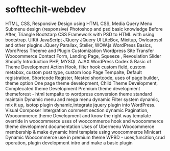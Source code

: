 # softtechit-webdev

HTML,
CSS,
Responsive Design using HTML CSS,
Media Query
Menu Submenu design (responsive)
Photoshop and psd basic knowledge
Before After, Triangle
Bootstarp CSS Framework with PSD to HTML with using bootstrap.
UIKit
JavaScript
JQuery
JQuery UI
LiteBox, Mixitup, Owlcarosol and other plugins
JQuery Parallax, Steller, WOW.js
WordPress Basics, 
WordPress Theeme and Plugin Customization
Wordpress Site Transfer
Woocommerce
Contact Form, Landing Page, Squeeze , Revoulation Slider
Shopify Introduction
PHP, MYSQL
AJAX
WordPress Codex & Basic of Theme Development
Action Hook, filter hook
custom field, custom metabox, custom post type, custom loop
Page Tempalte, Default registration, Shortcode Register, Nested shortcode,
uses of page builder, theme option
One page theme development, Child Theme Development, Complecated theme Development
Premium theme development
themeforest - html tempalte to wordpress conversion
theme standard maintain
Dynamic menu and mega menu dynamic
Filter system dynamic, mix it up, isotop plugin dynamic,integrate jquery plugin into WordPress.
Visual Composer Intergration
comment section dynamic
Pagination, Woocommerce theme Development and know the right way
template override in woocommerce
uses of woocommerce hook and woocommerce theme development documentation
Uses of Ubermenu
Woocommerce membership & make dynamic html template using woocommerce
Minicart Dynamic
Woocommerce use in premium theme
WPBD - uses,funcition,crud operation,
plugin development intro and make a basic plugin
